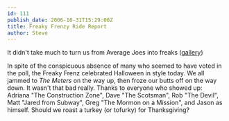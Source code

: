 ```yaml
---
id: 111
publish_date: 2006-10-31T15:29:00Z
title: Freaky Frenzy Ride Report
author: Steve
---
```

  
It didn't take much to turn us from Average Joes into freaks ([gallery](http://picasaweb.google.com/flagstafffrenzy/FirstFreakyFrenzy))

In spite of the conspicuous absence of many who seemed to have voted in the poll, the Freaky Frenz celebrated Halloween in style today. We all jammed to _The Meters_ on the way up, then froze our butts off on the way down. It wasn't that bad really. Thanks to everyone who showed up: Adriana "The Construction Zone", Dave "The Scotsman", Rob "The Devil", Matt "Jared from Subway", Greg "The Mormon on a Mission", and Jason as himself. Should we roast a turkey (or tofurky) for Thanksgiving?
